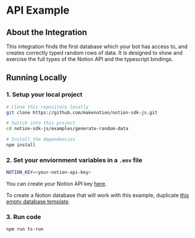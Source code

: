 # API Example

## About the Integration

This integration finds the first database which your bot has access to, and creates correctly typed random rows of data.
It is designed to show and exercise the full types of the Notion API and the typescript bindings.

## Running Locally

### 1. Setup your local project

```zsh
# Clone this repository locally
git clone https://github.com/makenotion/notion-sdk-js.git

# Switch into this project
cd notion-sdk-js/examples/generate-random-data

# Install the dependencies
npm install
```

### 2. Set your enviornment variables in a `.env` file

```zsh
NOTION_KEY=<your-notion-api-key>
```

You can create your Notion API key [here](www.notion.com/integrations).

To create a Notion database that will work with this example, duplicate [this empty database template](https://www.notion.so/367cd67cfe8f49bfaf0ac21305ebb9bf?v=bc79ca62b36e4c54b655ceed4ef06ebd).

### 3. Run code

```zsh
npm run ts-run
```
